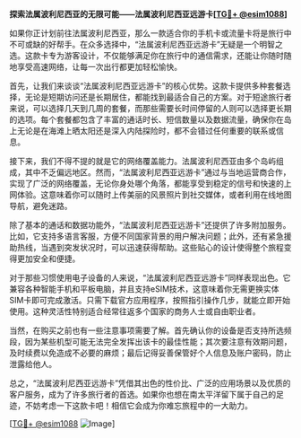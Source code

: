 **探索法属波利尼西亚的无限可能——法属波利尼西亚远游卡[[TG💪+ @esim1088](https://t.me/s/esim1088)]**

如果你正计划前往法属波利尼西亚，那么一款适合你的手机卡或流量卡将是旅行中不可或缺的好帮手。在众多选择中，“法属波利尼西亚远游卡”无疑是一个明智之选。这款卡专为游客设计，不仅能够满足你在旅行中的通信需求，还能让你随时随地享受高速网络，让每一次出行都更加轻松愉快。

首先，让我们来谈谈“法属波利尼西亚远游卡”的核心优势。这款卡提供多种套餐选择，无论是短期访问还是长期居住，都能找到最适合自己的方案。对于短途旅行者来说，可以选择几天到几周的套餐，而那些需要长时间停留的人则可以选择更长期的选项。每个套餐都包含了丰富的通话时长、短信数量以及数据流量，确保你在岛上无论是在海滩上晒太阳还是深入内陆探险时，都不会错过任何重要的联系或信息。

接下来，我们不得不提的就是它的网络覆盖能力。法属波利尼西亚由多个岛屿组成，其中不乏偏远地区。然而，“法属波利尼西亚远游卡”通过与当地运营商合作，实现了广泛的网络覆盖，无论你身处哪个角落，都能享受到稳定的信号和快速的上网体验。这意味着你可以随时上传美丽的风景照片到社交媒体，或者利用在线地图导航，避免迷路。

除了基本的通话和数据功能外，“法属波利尼西亚远游卡”还提供了许多附加服务。比如，它支持多语言客服，方便不同国家背景的用户解决问题；此外，还有紧急援助热线，当遇到突发状况时，可以迅速获得帮助。这些贴心的设计使得整个旅程变得更加安全和便捷。

对于那些习惯使用电子设备的人来说，“法属波利尼西亚远游卡”同样表现出色。它兼容各种智能手机和平板电脑，并且支持eSIM技术，这意味着你无需更换实体SIM卡即可完成激活。只需下载官方应用程序，按照指引操作几步，就能立即开始使用。这种灵活性特别适合经常往返多个国家的商务人士或自由职业者。

当然，在购买之前也有一些注意事项需要了解。首先确认你的设备是否支持所选频段，因为某些机型可能无法完全发挥出该卡的最佳性能；其次要注意有效期问题，及时续费以免造成不必要的麻烦；最后记得妥善保管好个人信息及账户密码，防止泄露给他人。

总之，“法属波利尼西亚远游卡”凭借其出色的性价比、广泛的应用场景以及优质的客户服务，成为了许多旅行者的首选。如果你也想在南太平洋留下属于自己的足迹，不妨考虑一下这款卡吧！相信它会成为你难忘旅程中的一大助力。

[[TG💪+ @esim1088](https://t.me/s/esim1088) ![Image](https://i.postimg.cc/4NQfJmqS/Snipaste-2025-05-13-00-14-12.png)]